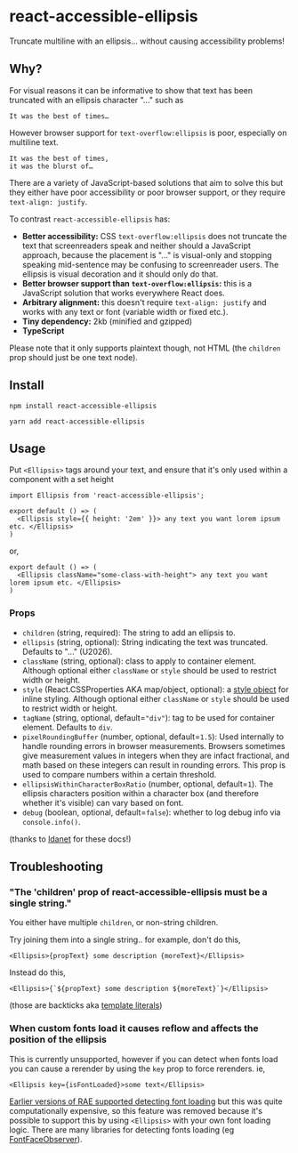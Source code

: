 # react-accessible-ellipsis

Truncate multiline with an ellipsis... without causing accessibility problems!

## Why?

For visual reasons it can be informative to show that text has been truncated with an ellipsis character "…" such as

    It was the best of times…

However browser support for `text-overflow:ellipsis` is poor, especially on multiline text.

    It was the best of times,
    it was the blurst of…

There are a variety of JavaScript-based solutions that aim to solve this but they either have poor accessibility or poor browser support, or they require `text-align: justify`.

To contrast `react-accessible-ellipsis` has:

- **Better accessibility:** CSS `text-overflow:ellipsis` does not truncate the text that screenreaders speak and neither should a JavaScript approach, because the placement is "..." is visual-only and stopping speaking mid-sentence may be confusing to screenreader users. The ellipsis is visual decoration and it should only do that.
- **Better browser support than `text-overflow:ellipsis`:** this is a JavaScript solution that works everywhere React does.
- **Arbitrary alignment:** this doesn't require `text-align: justify` and works with any text or font (variable width or fixed etc.).
- **Tiny dependency:** 2kb (minified and gzipped)
- **TypeScript**

Please note that it only supports plaintext though, not HTML (the `children` prop should just be one text node).

## Install

    npm install react-accessible-ellipsis

    yarn add react-accessible-ellipsis

## Usage

Put `<Ellipsis>` tags around your text, and ensure that it's only used within a component with a set height

    import Ellipsis from 'react-accessible-ellipsis';

    export default () => (
      <Ellipsis style={{ height: '2em' }}> any text you want lorem ipsum etc. </Ellipsis>
    )

or,

    export default () => (
      <Ellipsis className="some-class-with-height"> any text you want lorem ipsum etc. </Ellipsis>
    )

### Props

- `children` (string, required): The string to add an ellipsis to.
- `ellipsis` (string, optional): String indicating the text was truncated. Defaults to "…" (U2026).
- `className` (string, optional): class to apply to container element. Although optional either `className` or `style` should be used to restrict width or height.
- `style` (React.CSSProperties AKA map/object, optional): a [style object](https://reactjs.org/docs/dom-elements.html#style) for inline styling. Although optional either `className` or `style` should be used to restrict width or height.
- `tagName` (string, optional, default=`"div"`): tag to be used for container element. Defaults to `div`.
- `pixelRoundingBuffer` (number, optional, default=`1.5`): Used internally to handle rounding errors in browser measurements. Browsers sometimes give measurement values in integers when they are infact fractional, and math based on these integers can result in rounding errors. This prop is used to compare numbers within a certain threshold.
- `ellipsisWithinCharacterBoxRatio` (number, optional, default=`1`). The ellipsis characters position within a character box (and therefore whether it's visible) can vary based on font.
- `debug` (boolean, optional, default=`false`): whether to log debug info via `console.info()`.

(thanks to [ldanet](https://github.com/ldanet) for these docs!)

## Troubleshooting

### "The 'children' prop of react-accessible-ellipsis must be a single string."

You either have multiple `children`, or non-string children.

Try joining them into a single string.. for example, don't do this,

    <Ellipsis>{propText} some description {moreText}</Ellipsis>

Instead do this,

    <Ellipsis>{`${propText} some description ${moreText}`}</Ellipsis>

(those are backticks aka [template literals](https://developer.mozilla.org/en-US/docs/Web/JavaScript/Reference/Template_literals))

### When custom fonts load it causes reflow and affects the position of the ellipsis

This is currently unsupported, however if you can detect when fonts load you can cause a rerender by using the `key` prop to force rerenders. ie,

    <Ellipsis key={isFontLoaded}>some text</Ellipsis>

[Earlier versions of RAE supported detecting font loading](https://github.com/springload/react-accessible-ellipsis/blob/5b6dac3a2492ae1ce96ce587abe8cd07de3a1e50/src/index.js#L47) but this was quite computationally expensive, so this feature was removed because it's possible to support this by using `<Ellipsis>` with your own font loading logic. There are many libraries for detecting fonts loading (eg [FontFaceObserver](https://www.npmjs.com/package/fontfaceobserver)).
